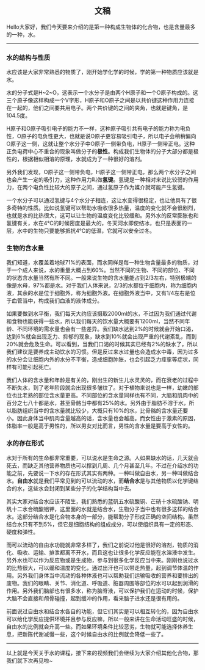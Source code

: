 <h2 align = "center">文稿</h2>

Hello大家好，我们今天要来介绍的是第一种构成生物体的化合物，也是含量最多的一种，水。

----

### 水的结构与性质

水应该是大家非常熟悉的物质了，刚开始学化学的时候，学的第一种物质应该就是水。

水的分子式是H~2~O，这表示一个水分子是由两个H原子和一个O原子构成的。这三个原子像这样构成一个V字形，H原子和O原子之间是以共价键这种作用力连接在一起的，他们之间要共用电子。两个共价键的之间的夹角，也就是键角，是104.5度。

H原子和O原子吸引电子的能力不一样，这种原子吸引共有电子的能力称为电负性，O原子的电负性更大，也就是说O原子更容易吸引电子，所以电子会稍稍偏向O原子这一侧，这就让整个水分子中O原子一侧带负电，H原子一侧带正电。这种正负电荷中心不重合的现象叫做分子的**极性**。构成我们生物体的分子大部分都是极性的，根据相似相溶的原理，水就成为了一种很好的溶剂。

另外我们发现，O原子这一侧带负电，H原子这一侧带正电，那么两个水分子之间也会产生一定的吸引力，这种作用力叫做**氢键**。氢键是一种相对来说比较弱的作用力，在两个电负性比较大的原子之间，通过氢原子作为媒介就可能产生氢键。

一个水分子可以通过氢键与4个水分子相连，这让水变得很稳定，也让他具有了很多奇特的性质。比如说氢键可以帮助水吸收很多热量，温度的变化就不会很剧烈，也就是水的比热很大，这可以让生物的温度变化比较缓和。另外水的反常膨胀也和氢键有关，水在4℃的时候密度是最大的，冬天河水即使结冰，也只是表面的一层，水中的生物只要能够抵抗4℃的低温，它就可以安全过冬。

### 生物的含水量

我们知道，水覆盖着地球71%的表面，而水同样是每一种生物含量最多的物质，对于一个成人来说，水的重量大概占到60%。当然不同的生物、不同的部位、不同的状态含水量当然有所不同。一般来说生物的含水量能占到2/3左右，特别极端的像是水母，97%都是水。对于我们人体来说，2/3的水都位于细胞内，称为细胞内液，其余的水是位于细胞外，称为细胞外液。在细胞外液当中，又有1/4左右是位于血管当中，构成我们血液的液体成分。

如果要做到水平衡，我们每天大约应该摄取2000ml的水，不过因为我们通过代谢和食物也能获得一些水，所以我们每天的饮水量大概要有1200ml，当然不同年龄、不同环境的需水量也会有一些差异。我们缺水达到2%的时候就会开始口渴，达到6%就会出现乏力、抑郁的现象，缺水到10%就会出现严重的代谢紊乱，而到20%就会危及生命。可以看到，当我们口渴的时候其实已经有2%的缺水了，所以我们建议是要养成主动饮水的习惯。但是反过来水过量也会造成水中毒，因为过多的水分会让细胞内外的水分不平衡，造成细胞肿胀，也会引起乏力痉挛等症状，同样有可能引起死亡。

我们人体的含水量和年龄是有关的，刚出生的新生儿水灵灵的，而在衰老的过程中不断失水，到了老年阶段就会出现很多皱纹了。对于植物来说也是一样，幼嫩的部位也比老熟的部位含水量更高。不同部位的含水量同样也有不同，大脑和肌肉中的百分之七八十都是水，甚至骨骼当中都有25%的水。另外由于脂肪不溶于水，所以脂肪组织当中的含水量就比较少，大概只有10%的水，比骨骼的含水量还要小。因此身体当中肌肉含量越高的话，含水量也会越高。而女性由于激素的原因，体脂率一般是高于男性的，所以男女对比而言，男性的含水量是要高于女性的。

### 水的存在形式

水对于所有的生命都非常重要，可以说水是生命之源。人如果缺水的话，几天就会死去，而缺乏其他营养物质也可以撑到几周、几个月甚至几年。不过在介绍水的功能之前，先要说一下水的存在形式其实有两种。一种叫做自由水，另一种叫做结合水。**自由水**就是我们平常见到的可以流动的水，而**结合水**是与其他物质以化学键结合的水，这些水会封闭到某些分子的化学结构当中去。

其实大家对结合水应该不陌生，我们熟悉的蓝矾五水硫酸铜、芒硝十水硫酸钠、明矾十二水合硫酸铝钾，这里面的水就是结合水，生物分子当中也有很多这样的结合水。这部分结合水是化合物本身的一部分，能帮助分子形成正确的空间结构。虽然结合水只有不到5%，但它是细胞结构的组成成分，可以使组织具有一定的形态、硬度和弹性。

而可以流动的自由水功能就非常多样了，我们之前说过他是很好的溶剂，物质的消化、吸收、运输、排泄都离不开水，而且这也让很多化学反应能在水溶液中发生。另外水也可以作为反应物或是生成物，参与到很多化学反应当中来。刚刚也说过水的比热很大，可以缓和温度的变化，通过出汗也可以带走热量，起到调节体温的作用。另外我们身体当中流动的各种体液也可以帮助我们运输吸收的营养和要排出的废物。我们的眼睛、关节、消化道、呼吸道、脏器周围等部位的水可以起到润滑的作用。另外我们脑部也有很多水，称为脑脊液，可以保护我们在运动的时候，保护大脑不会直接和颅骨碰撞，起到缓冲的作用，看来脑子进水还是很有用的。

前面说过自由水和结合水各自的功能，但它们其实是可以相互转化的，因为自由水可以给化学反应提供环境并且参与反应嘛，所以一般来讲在生命活动旺盛的时候，自由水的比例就会升高一些。而如果环境条件比较恶劣，生物就可能选择休养生息，把新陈代谢减慢一些，这个时候自由水的比例就会降低一些了。

----

以上就是今天关于水的课程，接下来的视频我们会继续为大家介绍其他化合物，那我们就下次再见啦~